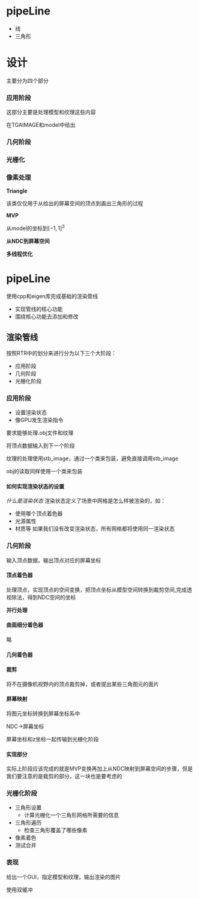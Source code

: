# pipeLine

- 线
- 三角形



# 设计

主要分为四个部分

### 应用阶段

这部分主要是处理模型和纹理这些内容

在TGAIMAGE和model中给出

### 几何阶段



### 光栅化

### 像素处理





**Triangle**

该类仅仅用于从给出的屏幕空间的顶点到画出三角形的过程



**MVP**

从model的坐标到$[-1,1]^3$



**从NDC到屏幕空间**



**多线程优化**

# pipeLine

使用cpp和eigen库完成基础的渲染管线

- 实现管线的核心功能
- 围绕核心功能去添加和修改



## 渲染管线

按照RTR中的划分来进行分为以下三个大阶段：

- 应用阶段
- 几何阶段
- 光栅化阶段



### 应用阶段

- 设置渲染状态
- 像GPU发生渲染指令

要求能够处理.obj文件和纹理

将顶点数据输入到下一个阶段



纹理的处理使用stb_image，通过一个类来包装，避免直接调用stb_image

obj的读取同样使用一个类来包装



#### 如何实现渲染状态的设置

*什么是渲染状态*
渲染状态定义了场景中网格是怎么样被渲染的，如：
- 使用哪个顶点着色器
- 光源属性
- 材质等
如果我们没有改变渲染状态，所有网格都将使用同一渲染状态





### 几何阶段

输入顶点数据，输出顶点对应的屏幕坐标

#### 顶点着色器

处理顶点，实现顶点的空间变换，把顶点坐标从模型空间转换到裁剪空间,完成透视除法，得到NDC空间的坐标

**并行处理**

#### 曲面细分着色器

略

#### 几何着色器

#### 裁剪

将不在摄像机视野内的顶点裁剪掉，或者提出某些三角图元的面片

#### 屏幕映射

将图元坐标转换到屏幕坐标系中

NDC->屏幕坐标

屏幕坐标和z坐标一起传输到光栅化阶段

#### 实现部分

实际上阶段应该完成的就是MVP变换再加上从NDC映射到屏幕空间的步骤，但是我们要注意的是裁剪的部分，这一块也是要考虑的

### 光栅化阶段

- 三角形设置
  - 计算光栅化一个三角形网格所需要的信息
- 三角形遍历
  - 检查三角形覆盖了哪些像素
- 像素着色
- 测试合并

### 表现

给出一个GUI，指定模型和纹理，输出渲染的图片

使用双缓冲



